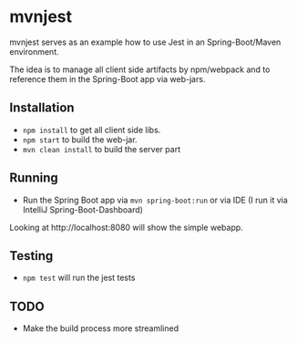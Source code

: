 # mvnjest

mvnjest serves as an example how to use Jest in an Spring-Boot/Maven environment.

The idea is to manage all client side artifacts by npm/webpack and to reference them in the Spring-Boot app via web-jars.

## Installation

- `npm install` to get all client side libs.
- `npm start` to build the web-jar.
- `mvn clean install` to build the server part

## Running

- Run the Spring Boot app via `mvn spring-boot:run` or via IDE (I run it via IntelliJ Spring-Boot-Dashboard)

Looking at http://localhost:8080 will show the simple webapp.

## Testing

- `npm test` will run the jest tests

## TODO
- Make the build process more streamlined